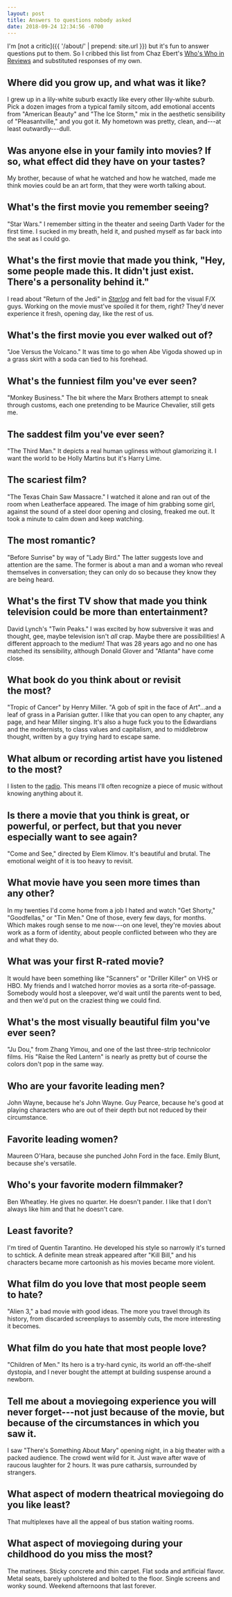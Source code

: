 ```yaml
---
layout: post
title: Answers to questions nobody asked
date: 2018-09-24 12:34:56 -0700
---
```

I'm [not a critic]({{ '/about/' | prepend: site.url }}) but it's fun to answer questions put to them. So I cribbed this list from Chaz Ebert's [Who's Who in Reviews](https://www.rogerebert.com/chazs-blog/whos-who-in-reviews-table-of-contents) and substituted responses of my own.

## Where did you grow up, and what was it&nbsp;like?
I grew up in a lily-white suburb exactly like every other lily-white suburb. Pick a dozen images from a typical family sitcom, add emotional accents from "American Beauty" and "The Ice Storm," mix in the aesthetic sensibility of "Pleasantville," and you got it. My hometown was pretty, clean, and---at least outwardly---dull.

## Was anyone else in your family into movies? If so, what effect did they have on your&nbsp;tastes?
My brother, because of what he watched and how he watched, made me think movies could be an art form, that they were worth talking about.

## What's the first movie you remember&nbsp;seeing?
"Star Wars." I remember sitting in the theater and seeing Darth Vader for the first time. I sucked in my breath, held it, and pushed myself as far back into the seat as I could go.

## What's the first movie that made you think, "Hey, some people made this. It didn't just exist. There's a personality behind&nbsp;it."
I read about "Return of the Jedi" in [_Starlog_](https://archive.org/details/starlog_magazine-080?q=return+of+the+jedi) and felt bad for the visual F/X guys. Working on the movie must've spoiled it for them, right? They'd never experience it fresh, opening day, like the rest of us.

## What's the first movie you ever walked out&nbsp;of?
"Joe Versus the Volcano." It was time to go when Abe Vigoda showed up in a grass skirt with a soda can tied to his forehead.

## What's the funniest film you've ever&nbsp;seen?
"Monkey Business." The bit where the Marx Brothers attempt to sneak through customs, each one pretending to be Maurice Chevalier, still gets me.

## The saddest film you've ever&nbsp;seen?
"The Third Man." It depicts a real human ugliness without glamorizing it. I want the world to be Holly Martins but it's Harry Lime.

## The scariest film?
"The Texas Chain Saw Massacre." I watched it alone and ran out of the room when Leatherface appeared. The image of him grabbing some girl, against the sound of a steel door opening and closing, freaked me out. It took a minute to calm down and keep watching.

## The most romantic?
"Before Sunrise" by way of "Lady Bird." The latter suggests love and attention are the same. The former is about a man and a woman who reveal themselves in conversation; they can only do so because they know they are being heard.

## What's the first TV show that made you think television could be more than&nbsp;entertainment?
David Lynch's "Twin Peaks." I was excited by how subversive it was and thought, gee, maybe television isn't _all_ crap. Maybe there are possibilities! A different approach to the medium! That was 28 years ago and no one has matched its sensibility, although Donald Glover and "Atlanta" have come close.

## What book do you think about or revisit the&nbsp;most?
"Tropic of Cancer" by Henry Miller. "A gob of spit in the face of Art"...and a leaf of grass in a Parisian gutter. I like that you can open to any chapter, any page, and hear Miller singing. It's also a huge fuck you to the Edwardians and the modernists, to class values and capitalism, and to middlebrow thought, written by a guy trying hard to escape same.

## What album or recording artist have you listened to the&nbsp;most?
I listen to the [radio](http://radio.garden/). This means I'll often recognize a piece of music without knowing anything about it.

## Is there a movie that you think is great, or powerful, or perfect, but that you never especially want to see&nbsp;again?
"Come and See," directed by Elem Klimov. It's beautiful and brutal. The emotional weight of it is too heavy to revisit.

## What movie have you seen more times than any&nbsp;other?
In my twenties I'd come home from a job I hated and watch "Get Shorty," "Goodfellas," or "Tin Men." One of those, every few days, for months. Which makes rough sense to me now---on one level, they're movies about work as a form of identity, about people conflicted between who they are and what they&nbsp;do.

## What was your first R-rated movie?
It would have been something like "Scanners" or "Driller Killer" on VHS or HBO. My friends and I watched horror movies as a sorta rite-of-passage. Somebody would host a sleepover, we'd wait until the parents went to bed, and then we'd put on the craziest thing we could find.

## What's the most visually beautiful film you've ever&nbsp;seen?
"Ju Dou," from Zhang Yimou, and one of the last three-strip technicolor films. His "Raise the Red Lantern" is nearly as pretty but of course the colors don't pop in the same way.

## Who are your favorite leading&nbsp;men?
John Wayne, because he's John Wayne. Guy Pearce, because he's good at playing characters who are out of their depth but not reduced by their circumstance.

## Favorite leading women?
Maureen O'Hara, because she punched John Ford in the face. Emily Blunt, because she's versatile.  

## Who's your favorite modern&nbsp;filmmaker?
Ben Wheatley. He gives no quarter. He doesn't pander. I like that I don't always like him and that he doesn't care.

## Least favorite?
I'm tired of Quentin Tarantino. He developed his style so narrowly it's turned to schtick. A definite mean streak appeared after "Kill Bill," and his characters became more cartoonish as his movies became more violent.

## What film do you love that most people seem to&nbsp;hate?
"Alien 3," a bad movie with good ideas. The more you travel through its history, from discarded screenplays to assembly cuts, the more interesting it becomes.

## What film do you hate that most people&nbsp;love?
"Children of Men." Its hero is a try-hard cynic, its world an off-the-shelf dystopia, and I never bought the attempt at building suspense around a newborn.

## Tell me about a moviegoing experience you will never forget---not just because of the movie, but because of the circumstances in which you saw&nbsp;it.
I saw "There's Something About Mary" opening night, in a big theater with a packed audience. The crowd went wild for it. Just wave after wave of raucous laughter for 2 hours. It was pure catharsis, surrounded by strangers.

## What aspect of modern theatrical moviegoing do you like&nbsp;least?
That multiplexes have all the appeal of bus station waiting rooms.

## What aspect of moviegoing during your childhood do you miss the&nbsp;most?
The matinees. Sticky concrete and thin carpet. Flat soda and artificial flavor. Metal seats, barely upholstered and bolted to the floor. Single screens and wonky sound. Weekend afternoons that last forever.
